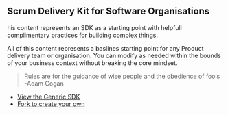 ## Scrum Delivery Kit for Software Organisations

his content represents an SDK as a starting point with helpfull complimentary practices for building complex things.

All of this content represents a baslines starting point for any Product delivery team or organisation. You can modify as needed within the bounds of your business context without breaking the core mindset.

> Rules are for the guidance of wise people and the obedience of fools
> -Adam Cogan

- [View the Generic SDK](https://sdk.nkdagility.com/)
- [Fork to create your own](https://github.com/nkdAgility/Scrum-Delivery-Kit-for-Software-Organisations/fork)